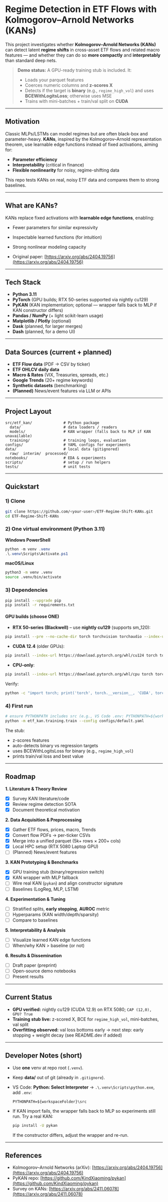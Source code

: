 # Regime Detection in ETF Flows with Kolmogorov–Arnold Networks (KANs)

This project investigates whether **Kolmogorov–Arnold Networks (KANs)** can detect latent **regime shifts** in cross-asset ETF flows and related macro features — and whether they can do so **more compactly** and **interpretably** than standard deep nets.

> **Demo status:** A GPU-ready training stub is included. It:
>
> * Loads your parquet features
> * Coerces numeric columns and **z-scores X**
> * Detects if the target is **binary** (e.g., `regime_high_vol`) and uses **BCEWithLogitsLoss**; otherwise uses MSE
> * Trains with mini-batches + train/val split on **CUDA**

---

## Motivation

Classic MLPs/LSTMs can model regimes but are often black-box and parameter-heavy. **KANs**, inspired by the Kolmogorov–Arnold representation theorem, use learnable edge functions instead of fixed activations, aiming for:

* **Parameter efficiency**
* **Interpretability** (critical in finance)
* **Flexible nonlinearity** for noisy, regime-shifting data

This repo tests KANs on real, noisy ETF data and compares them to strong baselines.

---

## What are KANs?

KANs replace fixed activations with **learnable edge functions**, enabling:

* Fewer parameters for similar expressivity

* Inspectable learned functions (for intuition)

* Strong nonlinear modeling capacity

* Original paper: [https://arxiv.org/abs/2404.19756](https://arxiv.org/abs/2404.19756)

---

## Tech Stack

* **Python 3.11**
* **PyTorch** (GPU builds; RTX 50-series supported via nightly cu129)
* **PyKAN** (KAN implementation; optional — wrapper falls back to MLP if KAN constructor differs)
* **Pandas / NumPy** (+ light scikit-learn usage)
* **Matplotlib / Plotly** (optional)
* **Dask** (planned, for larger merges)
* **Dash** (planned, for a demo UI)

---

## Data Sources (current + planned)

* **ETF Flow data** (PDF → CSV by ticker)
* **ETF OHLCV daily data**
* **Macro & Rates** (VIX, Treasuries, spreads, etc.)
* **Google Trends** (20+ regime keywords)
* **Synthetic datasets** (benchmarking)
* **(Planned)** News/event features via LLM or APIs

---

## Project Layout

```
src/etf_kan/              # Python package
  data/                   # data loaders / readers
  models/                 # KAN wrapper (falls back to MLP if KAN unavailable)
  training/               # training loops, evaluation
configs/                  # YAML configs for experiments
data/                     # local data (gitignored)
  raw/  interim/  processed/
notebooks/                # EDA & experiments
scripts/                  # setup / run helpers
tests/                    # unit tests
```

---

## Quickstart

### 1) Clone

```bash
git clone https://github.com/<your-user>/ETF-Regime-Shift-KANs.git
cd ETF-Regime-Shift-KANs
```

### 2) One virtual environment (Python 3.11)

**Windows PowerShell**

```powershell
python -m venv .venv
.\.venv\Scripts\Activate.ps1
```

**macOS/Linux**

```bash
python3 -m venv .venv
source .venv/bin/activate
```

### 3) Dependencies

```bash
pip install --upgrade pip
pip install -r requirements.txt
```

#### GPU builds (choose ONE)

* **RTX 50-series (Blackwell)** – use **nightly cu129** (supports sm_120):

```bash
pip install --pre --no-cache-dir torch torchvision torchaudio --index-url https://download.pytorch.org/whl/nightly/cu129
```

* **CUDA 12.4** (older GPUs):

```bash
pip install --index-url https://download.pytorch.org/whl/cu124 torch torchvision torchaudio
```

* **CPU-only**:

```bash
pip install --index-url https://download.pytorch.org/whl/cpu torch torchvision torchaudio
```

Verify:

```bash
python -c "import torch; print('torch', torch.__version__, 'CUDA', torch.version.cuda, 'GPU?', torch.cuda.is_available())"
```

### 4) First run

```bash
# ensure PYTHONPATH includes src (e.g., VS Code .env: PYTHONPATH=${workspaceFolder}/src)
python -m etf_kan.training.train --config configs/default.yaml
```

The stub:

* z-scores features
* auto-detects binary vs regression targets
* uses BCEWithLogitsLoss for binary (e.g., `regime_high_vol`)
* prints train/val loss and best value

---

## Roadmap

**1. Literature & Theory Review**

* [x] Survey KAN literature/code
* [x] Review regime detection SOTA
* [x] Document theoretical motivation

**2. Data Acquisition & Preprocessing**

* [x] Gather ETF flows, prices, macro, Trends
* [x] Convert flow PDFs → per-ticker CSVs
* [x] Merge into a unified parquet (5k+ rows × 200+ cols)
* [x] Local HPC setup (RTX 5080 Laptop GPU)
* [ ] (Planned) News/event features

**3. KAN Prototyping & Benchmarks**

* [x] GPU training stub (binary/regression switch)
* [x] KAN wrapper with MLP fallback
* [ ] Wire real KAN (`pykan`) and align constructor signature
* [ ] Baselines (LogReg, MLP, LSTM)

**4. Experimentation & Tuning**

* [ ] Stratified splits, **early stopping**, **AUROC** metric
* [ ] Hyperparams (KAN width/depth/sparsity)
* [ ] Compare to baselines

**5. Interpretability & Analysis**

* [ ] Visualize learned KAN edge functions
* [ ] When/why KAN > baseline (or not)

**6. Results & Dissemination**

* [ ] Draft paper (preprint)
* [ ] Open-source demo notebooks
* [ ] Present results

---

## Current Status

* **GPU verified:** nightly cu129 (CUDA 12.9) on RTX 5080; `CAP (12,0), GPU? True`
* **Training stub live:** z-scored X, BCE for `regime_high_vol`, mini-batches, val split
* **Overfitting observed:** val loss bottoms early → next step: early stopping + weight decay (see README.dev if added)

---

## Developer Notes (short)

* Use **one** venv at repo root (`.venv`).
* Keep **data/** out of git (already in `.gitignore`).
* VS Code: **Python: Select Interpreter** → `.\.venv\Scripts\python.exe`, add `.env`:

  ```
  PYTHONPATH=${workspaceFolder}\src
  ```
* If KAN import fails, the wrapper falls back to MLP so experiments still run.
  Try a real KAN:

  ```bash
  pip install -U pykan
  ```

  If the constructor differs, adjust the wrapper and re-run.

---

## References

* Kolmogorov–Arnold Networks (arXiv): [https://arxiv.org/abs/2404.19756](https://arxiv.org/abs/2404.19756)
* PyKAN repo: [https://github.com/KindXiaoming/pykan](https://github.com/KindXiaoming/pykan)
* Survey on KANs: [https://arxiv.org/abs/2411.06078](https://arxiv.org/abs/2411.06078)


